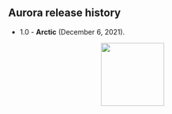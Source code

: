 ## Aurora release history

* 1.0 - **Arctic** (December 6, 2021).

<p align="center">
<img src="https://raw.githubusercontent.com/kirill-grouchnikov/aurora/icicle/docs/images/logo/auroraicon-256.png" width="128" height="128" border=0>
</p>
